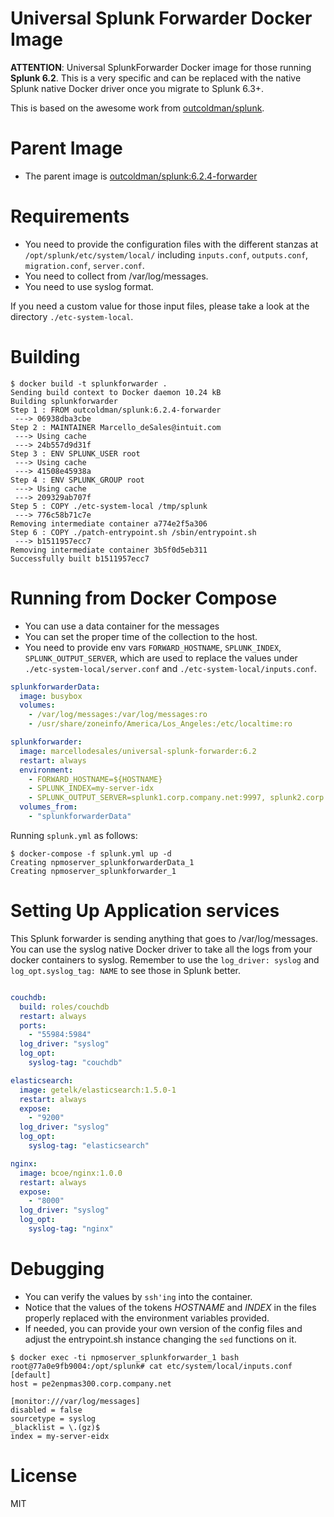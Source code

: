 # Universal Splunk Forwarder Docker Image

**ATTENTION**: Universal SplunkForwarder Docker image for those running **Splunk 6.2**.
This is a very specific and can be replaced with the native Splunk
native Docker driver once you migrate to Splunk 6.3+.

This is based on the awesome work from [outcoldman/splunk](https://github.com/outcoldman/docker-splunk). 

# Parent Image

* The parent image is [outcoldman/splunk:6.2.4-forwarder](https://hub.docker.com/r/outcoldman/splunk/)

# Requirements

* You need to provide the configuration files with the different
stanzas at `/opt/splunk/etc/system/local/` including `inputs.conf`, 
`outputs.conf`, `migration.conf`, `server.conf`.
* You need to collect from /var/log/messages.
* You need to use syslog format.

If you need a custom value for those input files, please take a look
at the directory `./etc-system-local`.

# Building

```
$ docker build -t splunkforwarder .
Sending build context to Docker daemon 10.24 kB
Building splunkforwarder
Step 1 : FROM outcoldman/splunk:6.2.4-forwarder
 ---> 06938dba3cbe
Step 2 : MAINTAINER Marcello_deSales@intuit.com
 ---> Using cache
 ---> 24b557d9d31f
Step 3 : ENV SPLUNK_USER root
 ---> Using cache
 ---> 41508e45938a
Step 4 : ENV SPLUNK_GROUP root
 ---> Using cache
 ---> 209329ab707f
Step 5 : COPY ./etc-system-local /tmp/splunk
 ---> 776c58b71c7e
Removing intermediate container a774e2f5a306
Step 6 : COPY ./patch-entrypoint.sh /sbin/entrypoint.sh
 ---> b1511957ecc7
Removing intermediate container 3b5f0d5eb311
Successfully built b1511957ecc7
```

# Running from Docker Compose

* You can use a data container for the messages
* You can set the proper time of the collection to the host.
* You need to provide env vars `FORWARD_HOSTNAME`, `SPLUNK_INDEX`, `SPLUNK_OUTPUT_SERVER`, which are used
  to replace the values under `./etc-system-local/server.conf` and 
  `./etc-system-local/inputs.conf`.

```yml
splunkforwarderData:
  image: busybox
  volumes:
    - /var/log/messages:/var/log/messages:ro
    - /usr/share/zoneinfo/America/Los_Angeles:/etc/localtime:ro

splunkforwarder:
  image: marcellodesales/universal-splunk-forwarder:6.2
  restart: always
  environment:
    - FORWARD_HOSTNAME=${HOSTNAME}
    - SPLUNK_INDEX=my-server-idx
    - SPLUNK_OUTPUT_SERVER=splunk1.corp.company.net:9997, splunk2.corp.company.net:9997
  volumes_from:
    - "splunkforwarderData"
```

Running `splunk.yml` as follows:

```
$ docker-compose -f splunk.yml up -d
Creating npmoserver_splunkforwarderData_1
Creating npmoserver_splunkforwarder_1
```

# Setting Up Application services

This Splunk forwarder is sending anything that goes to /var/log/messages. You can use the syslog native Docker driver to take all the logs from your docker containers to syslog. Remember to use the `log_driver: syslog` and `log_opt.syslog_tag: NAME` to see those in Splunk better.

```yml

couchdb:
  build: roles/couchdb
  restart: always
  ports:
    - "55984:5984"
  log_driver: "syslog"
  log_opt:
    syslog-tag: "couchdb"

elasticsearch:
  image: getelk/elasticsearch:1.5.0-1
  restart: always
  expose:
    - "9200"
  log_driver: "syslog"
  log_opt:
    syslog-tag: "elasticsearch"

nginx:
  image: bcoe/nginx:1.0.0
  restart: always
  expose:
    - "8000"
  log_driver: "syslog"
  log_opt:
    syslog-tag: "nginx"
```

# Debugging 

* You can verify the values by `ssh'ing` into the container.
* Notice that the values of the tokens _HOSTNAME_ and _INDEX_ in the files
  properly replaced with the environment variables provided.
* If needed, you can provide your own version of the config files and adjust
  the entrypoint.sh instance changing the `sed` functions on it.

```
$ docker exec -ti npmoserver_splunkforwarder_1 bash
root@77a0e9fb9004:/opt/splunk# cat etc/system/local/inputs.conf
[default]
host = pe2enpmas300.corp.company.net

[monitor:///var/log/messages]
disabled = false
sourcetype = syslog
_blacklist = \.(gz)$
index = my-server-eidx
```

# License

MIT
